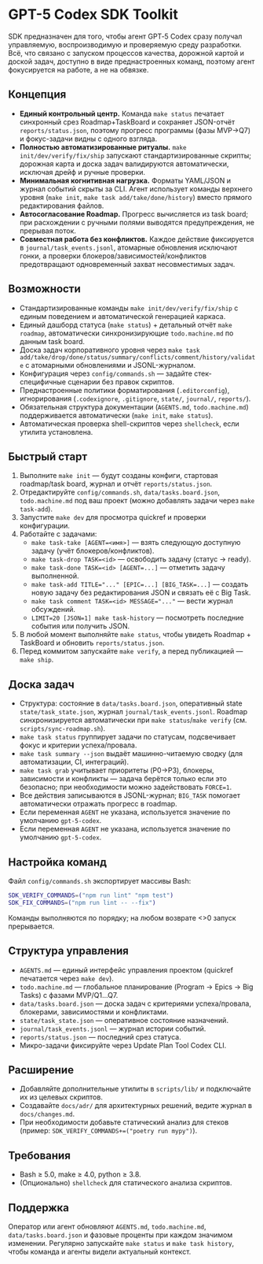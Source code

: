 # GPT-5 Codex SDK Toolkit

SDK предназначен для того, чтобы агент GPT‑5 Codex сразу получал управляемую, воспроизводимую и проверяемую среду разработки. Всё, что связано с запуском процессов качества, дорожной картой и доской задач, доступно в виде преднастроенных команд, поэтому агент фокусируется на работе, а не на обвязке.

## Концепция
- **Единый контрольный центр.** Команда `make status` печатает синхронный срез Roadmap+TaskBoard и сохраняет JSON-отчёт `reports/status.json`, поэтому прогресс программы (фазы MVP→Q7) и фокус-задачи видны с одного взгляда.
- **Полностью автоматизированные ритуалы.** `make init/dev/verify/fix/ship` запускают стандартизированные скрипты; дорожная карта и доска задач валидируются автоматически, исключая дрейф и ручные проверки.
- **Минимальная когнитивная нагрузка.** Форматы YAML/JSON и журнал событий скрыты за CLI. Агент использует команды верхнего уровня (`make init`, `make task add/take/done/history`) вместо прямого редактирования файлов.
- **Автосогласование Roadmap.** Прогресс вычисляется из task board; при расхождении с ручными полями выводятся предупреждения, не прерывая поток.
- **Совместная работа без конфликтов.** Каждое действие фиксируется в `journal/task_events.jsonl`, атомарные обновления исключают гонки, а проверки блокеров/зависимостей/конфликтов предотвращают одновременный захват несовместимых задач.

## Возможности
- Стандартизированные команды `make init/dev/verify/fix/ship` с единым поведением и автоматической генерацией каркаса.
- Единый дашборд статуса (`make status`) + детальный отчёт `make roadmap`, автоматически синхронизирующие `todo.machine.md` по данным task board.
- Доска задач корпоративного уровня через `make task add/take/drop/done/status/summary/conflicts/comment/history/validate` с атомарными обновлениями и JSONL-журналом.
- Конфигурация через `config/commands.sh` — задайте стек-специфичные сценарии без правок скриптов.
- Преднастроенные политики форматирования (`.editorconfig`), игнорирования (`.codexignore`, `.gitignore`, `state/`, `journal/`, `reports/`).
- Обязательная структура документации (`AGENTS.md`, `todo.machine.md`) поддерживается автоматически (`make init`, `make status`).
- Автоматическая проверка shell-скриптов через `shellcheck`, если утилита установлена.

## Быстрый старт
1. Выполните `make init` — будут созданы конфиги, стартовая roadmap/task board, журнал и отчёт `reports/status.json`.
2. Отредактируйте `config/commands.sh`, `data/tasks.board.json`, `todo.machine.md` под ваш проект (можно добавлять задачи через `make task-add`).
3. Запустите `make dev` для просмотра quickref и проверки конфигурации.
4. Работайте с задачами:
   - `make task-take [AGENT=<имя>]` — взять следующую доступную задачу (учёт блокеров/конфликтов).
   - `make task-drop TASK=<id>` — освободить задачу (статус -> ready).
   - `make task-done TASK=<id> [AGENT=...]` — отметить задачу выполненной.
   - `make task-add TITLE="..." [EPIC=...] [BIG_TASK=...]` — создать новую задачу без редактирования JSON и связать её с Big Task.
   - `make task comment TASK=<id> MESSAGE="..."` — вести журнал обсуждений.
   - `LIMIT=20 [JSON=1] make task-history` — посмотреть последние события или получить JSON. 
5. В любой момент выполняйте `make status`, чтобы увидеть Roadmap + TaskBoard и обновить `reports/status.json`.
6. Перед коммитом запускайте `make verify`, а перед публикацией — `make ship`.

## Доска задач
- Структура: состояние в `data/tasks.board.json`, оперативный state `state/task_state.json`, журнал `journal/task_events.jsonl`.
Roadmap синхронизируется автоматически при `make status`/`make verify` (см. `scripts/sync-roadmap.sh`).
- `make task status` группирует задачи по статусам, подсвечивает фокус и критерии успеха/провала.
- `make task summary --json` выдаёт машинно-читаемую сводку (для автоматизации, CI, интеграций).
- `make task grab` учитывает приоритеты (P0→P3), блокеры, зависимости и конфликты — задача берётся только если это безопасно; при необходимости можно задействовать `FORCE=1`.
- Все действия записываются в JSONL-журнал; `BIG_TASK` помогает автоматически отражать прогресс в roadmap.
- Если переменная `AGENT` не указана, используется значение по умолчанию `gpt-5-codex`.
- Если переменная `AGENT` не указана, используется значение по умолчанию `gpt-5-codex`.

## Настройка команд
Файл `config/commands.sh` экспортирует массивы Bash:
```bash
SDK_VERIFY_COMMANDS=("npm run lint" "npm test")
SDK_FIX_COMMANDS=("npm run lint -- --fix")
```
Команды выполняются по порядку; на любом возврате <>0 запуск прерывается.

## Структура управления
- `AGENTS.md` — единый интерфейс управления проектом (quickref печатается через `make dev`).
- `todo.machine.md` — глобальное планирование (Program → Epics → Big Tasks) с фазами MVP/Q1…Q7.
- `data/tasks.board.json` — доска задач с критериями успеха/провала, блокерами, зависимостями и конфликтами.
- `state/task_state.json` — оперативное состояние назначений.
- `journal/task_events.jsonl` — журнал истории событий.
- `reports/status.json` — последний срез статуса.
- Микро-задачи фиксируйте через Update Plan Tool Codex CLI.

## Расширение
- Добавляйте дополнительные утилиты в `scripts/lib/` и подключайте их из целевых скриптов.
- Создавайте `docs/adr/` для архитектурных решений, ведите журнал в `docs/changes.md`.
- При необходимости добавьте статический анализ для стеков (пример: `SDK_VERIFY_COMMANDS+=("poetry run mypy")`).

## Требования
- Bash ≥ 5.0, make ≥ 4.0, python ≥ 3.8.
- (Опционально) `shellcheck` для статического анализа скриптов.

## Поддержка
Оператор или агент обновляют `AGENTS.md`, `todo.machine.md`, `data/tasks.board.json` и фазовые проценты при каждом значимом изменении. Регулярно запускайте `make status` и `make task history`, чтобы команда и агенты видели актуальный контекст.
